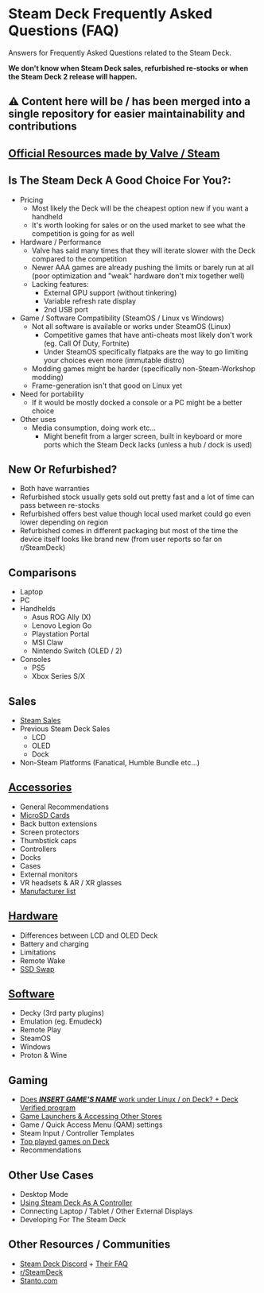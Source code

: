 # Steam Deck Frequently Asked Questions (FAQ)
Answers for Frequently Asked Questions related to the Steam Deck.

**We don't know when Steam Deck sales, refurbished re-stocks or when the Steam Deck 2 release will happen.**

## ⚠️ Content here will be / has been merged into a single repository for easier maintainability and contributions

## [Official Resources made by Valve / Steam](./Markdown/Official_Resources.md)

## Is The Steam Deck A Good Choice For You?:
- Pricing
    - Most likely the Deck will be the cheapest option new if you want a handheld
    - It's worth looking for sales or on the used market to see what the competition is going for as well
- Hardware / Performance
    - Valve has said many times that they will iterate slower with the Deck compared to the competition
    - Newer AAA games are already pushing the limits or barely run at all (poor optimization and "weak" hardware don't mix together well)
    - Lacking features:
        - External GPU support (without tinkering)
        - Variable refresh rate display
        - 2nd USB port
- Game / Software Compatibility (SteamOS / Linux vs Windows)
    - Not all software is available or works under SteamOS (Linux)
        - Competitive games that have anti-cheats most likely don't work (eg. Call Of Duty, Fortnite)
        - Under SteamOS specifically flatpaks are the way to go limiting your choices even more (immutable distro)
    - Modding games might be harder (specifically non-Steam-Workshop modding)
    - Frame-generation isn't that good on Linux yet
- Need for portability
    - If it would be mostly docked a console or a PC might be a better choice
- Other uses
    - Media consumption, doing work etc...
        - Might benefit from a larger screen, built in keyboard or more ports which the Steam Deck lacks (unless a hub / dock is used)

## New Or Refurbished?
- Both have warranties
- Refurbished stock usually gets sold out pretty fast and a lot of time can pass between re-stocks
- Refurbished offers best value though local used market could go even lower depending on region
- Refurbished comes in different packaging but most of the time the device itself looks like brand new (from user reports so far on r/SteamDeck)

## Comparisons
- Laptop
- PC
- Handhelds
    - Asus ROG Ally (X)
    - Lenovo Legion Go
    - Playstation Portal
    - MSI Claw
    - Nintendo Switch (OLED / 2)
- Consoles
    - PS5
    - Xbox Series S/X

## Sales
- [Steam Sales](https://steamdb.info/sales/history/)
- Previous Steam Deck Sales
    - LCD
    - OLED
    - Dock
- Non-Steam Platforms (Fanatical, Humble Bundle etc...)

## [Accessories](./Markdown/Accessories.md)
- General Recommendations
- [MicroSD Cards](https://hardware.steamdeck.guide/Markdown/Mods/Storage.html)
- Back button extensions
- Screen protectors
- Thumbstick caps
- Controllers
- Docks
- Cases
- External monitors
- VR headsets & AR / XR glasses
- [Manufacturer list](./Markdown/Accessories.md#manufacturer-list)

## [Hardware](https://hardware.steamdeck.guide)
- Differences between LCD and OLED Deck
- Battery and charging
- Limitations
- Remote Wake
- [SSD Swap](https://hardware.steamdeck.guide/Markdown/Mods/Storage.html)

## [Software](https://software.steamdeck.guide)
- Decky (3rd party plugins)
- Emulation (eg. Emudeck)
- Remote Play
- SteamOS
- Windows
- Proton & Wine

## Gaming
- [Does ***INSERT GAME'S NAME*** work under Linux / on Deck? + Deck Verified program](./Markdown/Gaming.md#game-compatibility)
- [Game Launchers & Accessing Other Stores](./Markdown/Gaming.md#game-launchers--accessing-other-stores)
- Game / Quick Access Menu (QAM) settings
- Steam Input / Controller Templates
- [Top played games on Deck](https://store.steampowered.com/charts/steamdecktopplayed)
- Recommendations

## Other Use Cases
- Desktop Mode
- [Using Steam Deck As A Controller](https://github.com/HelloThisIsFlo/Deckpad)
- Connecting Laptop / Tablet / Other External Displays
- Developing For The Steam Deck

## Other Resources / Communities
- [Steam Deck Discord](https://discord.com/invite/steamdeck) + [Their FAQ](https://bit.ly/steamdeckfaq)
- [r/SteamDeck](https://reddit.com/r/SteamDeck)
- [Stanto.com](https://www.stanto.com)
